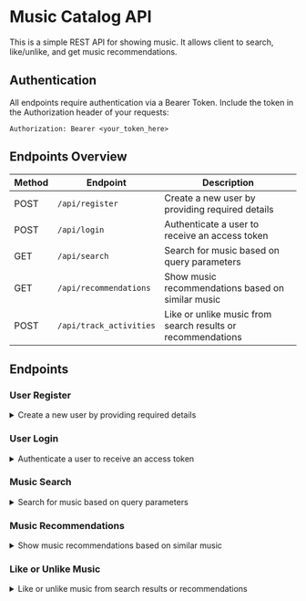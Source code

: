 # Music Catalog API

This is a simple REST API for showing music. It allows client to search, like/unlike, and get music recommendations.

## Authentication

All endpoints require authentication via a Bearer Token. Include the token in the Authorization header of your requests:

```
Authorization: Bearer <your_token_here>
```

## Endpoints Overview

| Method | Endpoint                | Description                                                 |
| ------ | ----------------------- | ----------------------------------------------------------- |
| POST   | `/api/register`         | Create a new user by providing required details             |
| POST   | `/api/login`            | Authenticate a user to receive an access token              |
| GET    | `/api/search`           | Search for music based on query parameters                  |
| GET    | `/api/recommendations`  | Show music recommendations based on similar music           |
| POST   | `/api/track_activities` | Like or unlike music from search results or recommendations |

## Endpoints

### User Register

<details>
<summary>Create a new user by providing required details</summary>
Request:

- Method: `POST`
- URL: `/api/register`
- Headers:
  - `Content-Type`: `application/json`
- Request Body:
  - email `string`: The user's email address, which must be valid and unique.
  - username `string`: The chosen username for the account.
  - password `string`: The user's password.
- On Success Status Code: `201`
- Request Example:

  ```json
  {
    "email": "test@gmail.com",
    "username": "test",
    "password": "rahasia"
  }
  ```

- Response Example:

  ```json
  {
    "id": "ce2ed257-4f43-4405-bf8c-f732a945fc59",
    "email": "test@gmail.com",
    "username": "test",
    "created_at": "2024-10-28T13:40:13.571283Z",
    "updated_at": "2024-10-28T13:40:13.571283Z"
  }
  ```

  </details>

### User Login

<details>
<summary>Authenticate a user to receive an access token</summary>
Request:

- Method: `POST`
- URL: `/api/login`
- Headers:
  - `Content-Type`: `application/json`
- Request Body:
  - email `string`: The user's registered email address.
  - password `string`: The user's password.
- On Success Status Code: `200`
- Request Example:

  ```json
  {
    "email": "test@gmail.com",
    "password": "rahasia"
  }
  ```

- Response Example:

  ```json
  {
    "id": "ce2ed257-4f43-4405-bf8c-f732a945fc59",
    "email": "test@gmail.com",
    "username": "test",
    "created_at": "2024-10-28T13:40:13.571283Z",
    "updated_at": "2024-10-28T13:40:13.571283Z",
    "token": "<your_token_here>"
  }
  ```

  </details>

### Music Search

<details>
<summary>Search for music based on query parameters</summary>
Request:

- Method: `GET`
- URL: `/api/search`
- Headers:
  - `Authorization`: `Bearer <your_token_here>`
- Query Parameters:
  - query `string` `required`: Search musics by title.
  - page_size `integer` `optional`: The number of musics to retrieve per page (default is 10).
  - page_index `integer` `optional`: The page number to retrieve (default is 1).
- On Success Status Code: `200`
- Request Example:

  ```bash
  curl --request GET \
  --url 'http://localhost:8081/api/search?query=sialan&page_size=1&page_index=2' \
  --header 'Authorization: Bearer <your_token_here>'
  ```

- Response Example:

  ```json
  {
    "limit": 1,
    "offset": 1,
    "total": 118,
    "items": [
      {
        "album_type": "single",
        "album_total_tracks": 1,
        "album_images": [
          "https://i.scdn.co/image/ab67616d0000b273daa30945bef3b4ace8721d30",
          "https://i.scdn.co/image/ab67616d00001e02daa30945bef3b4ace8721d30",
          "https://i.scdn.co/image/ab67616d00004851daa30945bef3b4ace8721d30"
        ],
        "album_name": "Sialan",
        "album_release_date": "2024-10-10",
        "artists_name": ["Second Day"],
        "explicit": false,
        "id": "5gniat5rhCboNlDMlA1pYY",
        "name": "Sialan",
        "is_liked": false
      }
    ]
  }
  ```

  </details>

### Music Recommendations

<details>
<summary>Show music recommendations based on similar music</summary>
Request:

- Method: `GET`
- URL: `/api/recommendations`
- Headers:
  - `Authorization`: `Bearer <your_token_here>`
- Query Parameters:
  - track_id `string` `required`: The ID of the track used as the basis for generating recommendations.
  - limit `integer` `optional`: The number of music recommendations to retrieve (default is 10).
- On Success Status Code: `200`
- Request Example:

  ```bash
  curl --request GET \
   --url 'http://localhost:8081/api/recommendations?track_id=2aDgJHhAbABvdW9NszrAPQ&limit=1' \
   --header 'Authorization: Bearer <your_token_here>'
  ```

- Response Example:

  ```json
  {
    "items": [
      {
        "album_type": "ALBUM",
        "album_total_tracks": 9,
        "album_images": [
          "https://i.scdn.co/image/ab67616d0000b27384851775712bec00a7e9ed6c",
          "https://i.scdn.co/image/ab67616d00001e0284851775712bec00a7e9ed6c",
          "https://i.scdn.co/image/ab67616d0000485184851775712bec00a7e9ed6c"
        ],
        "album_name": "HOP3",
        "album_release_date": "2011-01-01",
        "artists_name": ["RAN"],
        "explicit": false,
        "id": "7D4owue92VTPPMG0nNc4b5",
        "name": "Kulakukan Semua Untukmu",
        "is_liked": false
      }
    ]
  }
  ```

  </details>

### Like or Unlike Music

<details>
<summary>Like or unlike music from search results or recommendations</summary>
Request:

- Method: `POST`
- URL: `/api/track_activities`
- Headers:
  - `Content-Type`: `application/json`
  - `Authorization`: `Bearer <your_token_here>`
- Request Body:
  - track_id `string`: The ID of the track that the user wants to like or unlike.
  - is_liked `boolean`: A flag indicating the user's preference for the specified track. Set to true to like the track and false to unlike it.
- On Success Status Code: `200`
- Request Example:

  ```json
  {
    "track_id": "7D4owue92VTPPMG0nNc4b5",
    "is_liked": true
  }
  ```

- Response:

  - `200 OK`

  </details>
